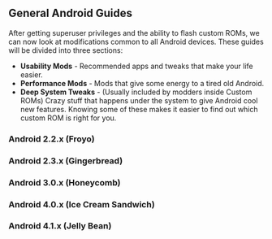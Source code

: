 ## General Android Guides

After getting superuser privileges and the ability to flash custom ROMs, we can now look at modifications common to all Android devices. These guides will be divided into three sections:

* **Usability Mods** - Recommended apps and tweaks that make your life easier.
* **Performance Mods** - Mods that give some energy to a tired old Android.
* **Deep System Tweaks** - (Usually included by modders inside Custom ROMs) Crazy stuff that happens under the system to give Android cool new features. Knowing some of these makes it easier to find out which custom ROM is right for you.

### Android 2.2.x (Froyo)

### Android 2.3.x (Gingerbread)

### Android 3.0.x (Honeycomb)

### Android 4.0.x (Ice Cream Sandwich)

### Android 4.1.x (Jelly Bean)